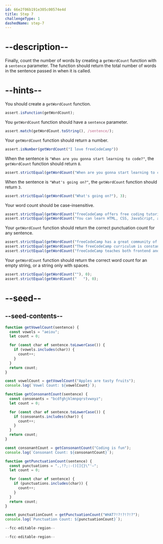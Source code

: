 ```yaml
---
id: 66e2f06b191e305c00574e4d
title: Step 7
challengeType: 1
dashedName: step-7
---
```


# --description--

Finally, count the number of words by creating a `getWordCount` function with a `sentence` parameter. The function should return the total number of words in the sentence passed in when it is called.

# --hints--

You should create a `getWordCount` function.

```js
assert.isFunction(getWordCount);
```

You `getWordCount` function should have a `sentence` parameter.

```js
assert.match(getWordCount.toString(), /sentence/);
```

Your `getWordCount` function should return a number.

```js
assert.isNumber(getWordCount("I love freeCodeCamp"))
```

When the sentence is `"When are you gonna start learning to code?"`, the `getWordCount` function should return `8`.

```js
assert.strictEqual(getWordCount("When are you gonna start learning to code?"), 8);
```

When the sentence is `"What's going on?"`, the `getWordCount` function should return `3`.

```js
assert.strictEqual(getWordCount("What's going on?"), 3);
```

Your word count should be case-insensitive.

```js
assert.strictEqual(getWordCount("freeCodeCamp offers free coding tutorials online"), 6);
assert.strictEqual(getWordCount("You can learn HTML, CSS, JavaScript, and more on freeCodeCamp"), 10);
```

Your `getWordCount` function should return the correct punctuation count for any sentence.

```js
assert.strictEqual(getWordCount("freeCodeCamp has a great community of kind people"), 8);
assert.strictEqual(getWordCount("The freeCodeCamp curriculum is constantly updated"), 6);
assert.strictEqual(getWordCount("freeCodeCamp teaches both frontend and backend development"), 7);
```

Your `getWordCount` function should return the correct word count for an empty string, or a string only with spaces.

```js
assert.strictEqual(getWordCount(""), 0);
assert.strictEqual(getWordCount("   "), 0);
```

# --seed--

## --seed-contents--

```js
function getVowelCount(sentence) {
  const vowels = "aeiou";
  let count = 0;

  for (const char of sentence.toLowerCase()) {
    if (vowels.includes(char)) {
      count++;
    }
  }
  return count;
}

const vowelCount = getVowelCount("Apples are tasty fruits");
console.log(`Vowel Count: ${vowelCount}`);

function getConsonantCount(sentence) {
  const consonants = "bcdfghjklmnpqrstvwxyz";
  let count = 0;

  for (const char of sentence.toLowerCase()) {
    if (consonants.includes(char)) {
      count++;
    }
  }
  return count;
}

const consonantCount = getConsonantCount("Coding is fun");
console.log(`Consonant Count: ${consonantCount}`);

function getPunctuationCount(sentence) {
  const punctuations = ".,!?;:-()[]{}\"'–";
  let count = 0;

  for (const char of sentence) {
    if (punctuations.includes(char)) {
      count++;
    }
  }
  return count;
}

const punctuationCount = getPunctuationCount("WHAT?!?!?!?!?");
console.log(`Punctuation Count: ${punctuationCount}`);

--fcc-editable-region--

--fcc-editable-region--
```
